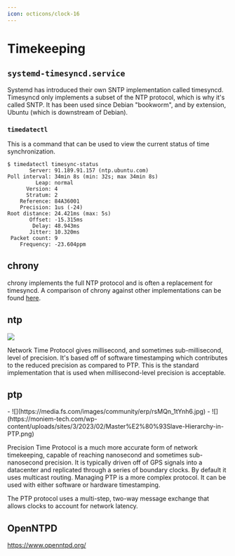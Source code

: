 ```yaml
---
icon: octicons/clock-16
---
```


# Timekeeping

## `systemd-timesyncd.service`

Systemd has introduced their own SNTP implementation called timesyncd. Timesyncd only implements a subset of the NTP protocol, which is why it's called SNTP. It has been used since Debian "bookworm", and by extension, Ubuntu (which is downstream of Debian).

### `timedatectl`

This is a command that can be used to view the current status of time synchronization.

```
$ timedatectl timesync-status
       Server: 91.189.91.157 (ntp.ubuntu.com)
Poll interval: 34min 8s (min: 32s; max 34min 8s)
         Leap: normal
      Version: 4
      Stratum: 2
    Reference: 84A36001
    Precision: 1us (-24)
Root distance: 24.421ms (max: 5s)
       Offset: -15.315ms
        Delay: 48.943ms
       Jitter: 10.320ms
 Packet count: 9
    Frequency: -23.604ppm
```

## chrony

chrony implements the full NTP protocol and is often a replacement for timesyncd. A comparison of chrony against other implementations can be found [here](https://chrony-project.org/comparison.html).

## ntp

![](https://media.fs.com/images/community/erp/6R5Yb_3rAfAa.jpg)

Network Time Protocol gives millisecond, and sometimes sub-millisecond, level of precision. It's based off of software timestamping which contributes to the reduced precision as compared to PTP. This is the standard implementation that is used when millisecond-level precision is acceptable.

## ptp

<div class="grid cards" markdown>
- ![](https://media.fs.com/images/community/erp/rsMQn_1tYnh6.jpg)
- ![](https://moniem-tech.com/wp-content/uploads/sites/3/2023/02/Master%E2%80%93Slave-Hierarchy-in-PTP.png)
</div>

Precision Time Protocol is a much more accurate form of network timekeeping, capable of reaching nanosecond and sometimes sub-nanosecond precision. It is typically driven off of GPS signals into a datacenter and replicated through a series of boundary clocks. By default it uses multicast routing. Managing PTP is a more complex protocol. It can be used with either software or hardware timestamping.

The PTP protocol uses a multi-step, two-way message exchange that allows clocks to account for network latency.

## OpenNTPD

https://www.openntpd.org/

